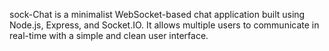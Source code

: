 sock-Chat is a minimalist WebSocket-based chat application built using Node.js, Express, and Socket.IO. It allows multiple users to communicate in real-time with a simple and clean user interface.
